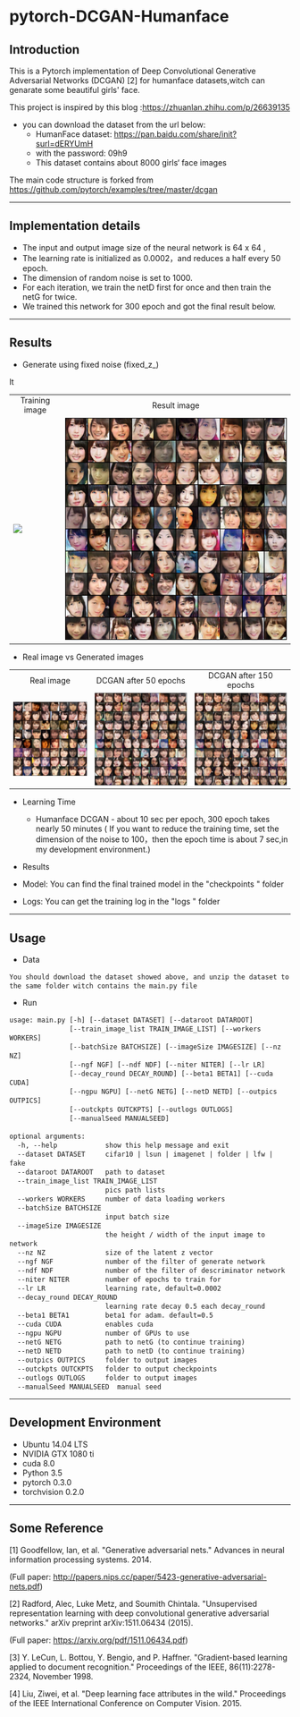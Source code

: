﻿# pytorch-DCGAN-Humanface
## Introduction
This is a Pytorch implementation of  Deep Convolutional Generative Adversarial Networks (DCGAN) [2] for humanface datasets,witch can genarate some beautiful girls' face.

This project is inspired by this blog :https://zhuanlan.zhihu.com/p/26639135

* you can download the dataset from the url below:
  - HumanFace dataset: https://pan.baidu.com/share/init?surl=dERYUmH
  - with the password: 09h9
  - This dataset contains about 8000 girls‘ face images 


The main code structure is forked from https://github.com/pytorch/examples/tree/master/dcgan

---
## Implementation details
* The input and output image size of the neural network is  64 x 64 ,
* The learning rate is initialized as 0.0002，and reduces a half every 50 epoch. 
* The dimension of random noise is set to 1000. 
* For each iteration, we train the netD first for once and then train the netG for twice.
* We trained this network for 300 epoch and got the final result below.



---


## Results

* Generate using fixed noise (fixed_z_)
<table align='center'>
<tr align='center'>
<td> Training image </td>lt
<td> Result image </td>
</tr>
<tr>
<td><img src = 'result/result.gif'>
<td><img src = 'result/final.png'>
</tr>
</table>

  

* Real image vs Generated images

<table align='center'>
<tr align='center'>
<td> Real image </td>
<td> DCGAN after 50 epochs </td>
<td> DCGAN after 150 epochs </td>
</tr>
<tr>
<td><img src = 'result/real.png'>
<td><img src = 'result/50.png'>
<td><img src = 'result/150.png'>
</tr>
</table>


* Learning Time
  * Humanface DCGAN - about 10 sec per epoch, 300 epoch takes nearly 50 minutes ( If you want to reduce the training time, set the dimension of the noise to 100，then the epoch time is about 7 sec,in my development environment.)

* Results
 * Model: You can find the final trained model in the "checkpoints " folder
 * Logs: You can get the training log in the "logs " folder


---
## Usage

* Data

``` 
You should download the dataset showed above, and unzip the dataset to the same folder witch contains the main.py file
```
* Run

``` 
usage: main.py [-h] [--dataset DATASET] [--dataroot DATAROOT]
               [--train_image_list TRAIN_IMAGE_LIST] [--workers WORKERS]
               [--batchSize BATCHSIZE] [--imageSize IMAGESIZE] [--nz NZ]
               [--ngf NGF] [--ndf NDF] [--niter NITER] [--lr LR]
               [--decay_round DECAY_ROUND] [--beta1 BETA1] [--cuda CUDA]
               [--ngpu NGPU] [--netG NETG] [--netD NETD] [--outpics OUTPICS]
               [--outckpts OUTCKPTS] [--outlogs OUTLOGS]
               [--manualSeed MANUALSEED]

optional arguments:
  -h, --help            show this help message and exit
  --dataset DATASET     cifar10 | lsun | imagenet | folder | lfw | fake
  --dataroot DATAROOT   path to dataset
  --train_image_list TRAIN_IMAGE_LIST
                        pics path lists
  --workers WORKERS     number of data loading workers
  --batchSize BATCHSIZE
                        input batch size
  --imageSize IMAGESIZE
                        the height / width of the input image to network
  --nz NZ               size of the latent z vector
  --ngf NGF             number of the filter of generate network
  --ndf NDF             number of the filter of descriminator network
  --niter NITER         number of epochs to train for
  --lr LR               learning rate, default=0.0002
  --decay_round DECAY_ROUND
                        learning rate decay 0.5 each decay_round
  --beta1 BETA1         beta1 for adam. default=0.5
  --cuda CUDA           enables cuda
  --ngpu NGPU           number of GPUs to use
  --netG NETG           path to netG (to continue training)
  --netD NETD           path to netD (to continue training)
  --outpics OUTPICS     folder to output images
  --outckpts OUTCKPTS   folder to output checkpoints
  --outlogs OUTLOGS     folder to output images
  --manualSeed MANUALSEED  manual seed
```


---  
## Development Environment

* Ubuntu 14.04 LTS
* NVIDIA GTX 1080 ti
* cuda 8.0
* Python 3.5
* pytorch 0.3.0
* torchvision 0.2.0





---
## Some Reference

[1] Goodfellow, Ian, et al. "Generative adversarial nets." Advances in neural information processing systems. 2014.

(Full paper: http://papers.nips.cc/paper/5423-generative-adversarial-nets.pdf)

[2] Radford, Alec, Luke Metz, and Soumith Chintala. "Unsupervised representation learning with deep convolutional generative adversarial networks." arXiv preprint arXiv:1511.06434 (2015).

(Full paper: https://arxiv.org/pdf/1511.06434.pdf)

[3] Y. LeCun, L. Bottou, Y. Bengio, and P. Haffner. "Gradient-based learning applied to document recognition." Proceedings of the IEEE, 86(11):2278-2324, November 1998.

[4] Liu, Ziwei, et al. "Deep learning face attributes in the wild." Proceedings of the IEEE International Conference on Computer Vision. 2015.
